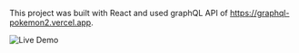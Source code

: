 This project was built with React and used graphQL API of https://graphql-pokemon2.vercel.app.

![Live Demo](https://s4.gifyu.com/images/pockemone8d72562fdd1e678.gif)
